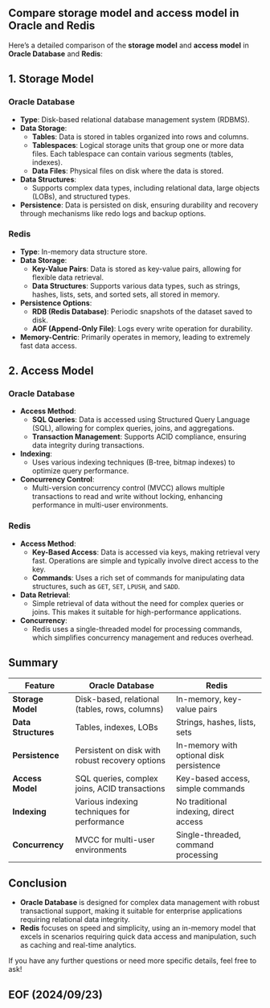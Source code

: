 ## Compare storage model and access model in Oracle and Redis

Here’s a detailed comparison of the **storage model** and **access model** in **Oracle Database** and **Redis**:

## 1. Storage Model

### Oracle Database
- **Type**: Disk-based relational database management system (RDBMS).
- **Data Storage**:
  - **Tables**: Data is stored in tables organized into rows and columns.
  - **Tablespaces**: Logical storage units that group one or more data files. Each tablespace can contain various segments (tables, indexes).
  - **Data Files**: Physical files on disk where the data is stored.
- **Data Structures**:
  - Supports complex data types, including relational data, large objects (LOBs), and structured types.
- **Persistence**: Data is persisted on disk, ensuring durability and recovery through mechanisms like redo logs and backup options.

### Redis
- **Type**: In-memory data structure store.
- **Data Storage**:
  - **Key-Value Pairs**: Data is stored as key-value pairs, allowing for flexible data retrieval.
  - **Data Structures**: Supports various data types, such as strings, hashes, lists, sets, and sorted sets, all stored in memory.
- **Persistence Options**:
  - **RDB (Redis Database)**: Periodic snapshots of the dataset saved to disk.
  - **AOF (Append-Only File)**: Logs every write operation for durability.
- **Memory-Centric**: Primarily operates in memory, leading to extremely fast data access.

## 2. Access Model

### Oracle Database
- **Access Method**:
  - **SQL Queries**: Data is accessed using Structured Query Language (SQL), allowing for complex queries, joins, and aggregations.
  - **Transaction Management**: Supports ACID compliance, ensuring data integrity during transactions.
- **Indexing**:
  - Uses various indexing techniques (B-tree, bitmap indexes) to optimize query performance.
- **Concurrency Control**:
  - Multi-version concurrency control (MVCC) allows multiple transactions to read and write without locking, enhancing performance in multi-user environments.

### Redis
- **Access Method**:
  - **Key-Based Access**: Data is accessed via keys, making retrieval very fast. Operations are simple and typically involve direct access to the key.
  - **Commands**: Uses a rich set of commands for manipulating data structures, such as `GET`, `SET`, `LPUSH`, and `SADD`.
- **Data Retrieval**:
  - Simple retrieval of data without the need for complex queries or joins. This makes it suitable for high-performance applications.
- **Concurrency**:
  - Redis uses a single-threaded model for processing commands, which simplifies concurrency management and reduces overhead.

## Summary

| Feature                | Oracle Database                                          | Redis                                  |
|------------------------|---------------------------------------------------------|----------------------------------------|
| **Storage Model**      | Disk-based, relational (tables, rows, columns)         | In-memory, key-value pairs             |
| **Data Structures**    | Tables, indexes, LOBs                                   | Strings, hashes, lists, sets           |
| **Persistence**        | Persistent on disk with robust recovery options         | In-memory with optional disk persistence|
| **Access Model**       | SQL queries, complex joins, ACID transactions           | Key-based access, simple commands      |
| **Indexing**           | Various indexing techniques for performance              | No traditional indexing, direct access |
| **Concurrency**        | MVCC for multi-user environments                         | Single-threaded, command processing    |

## Conclusion

- **Oracle Database** is designed for complex data management with robust transactional support, making it suitable for enterprise applications requiring relational data integrity.
- **Redis** focuses on speed and simplicity, using an in-memory model that excels in scenarios requiring quick data access and manipulation, such as caching and real-time analytics.

If you have any further questions or need more specific details, feel free to ask!


## EOF (2024/09/23)